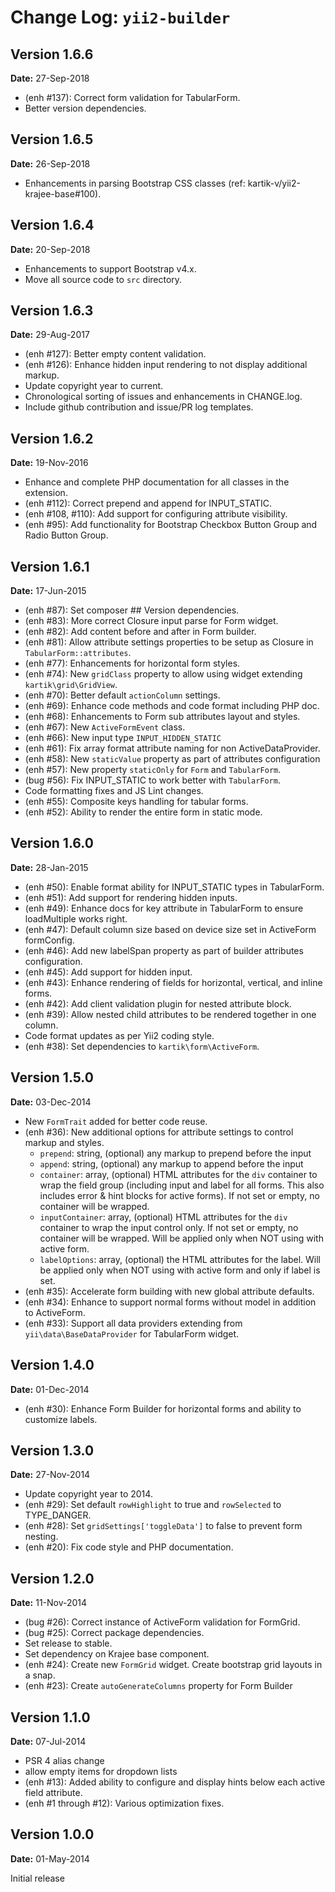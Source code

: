 Change Log: `yii2-builder`
==========================

## Version 1.6.6

**Date:** 27-Sep-2018

- (enh #137): Correct form validation for TabularForm.
- Better version dependencies.

## Version 1.6.5

**Date:** 26-Sep-2018

- Enhancements in parsing Bootstrap CSS classes (ref: kartik-v/yii2-krajee-base#100).

## Version 1.6.4

**Date:** 20-Sep-2018

- Enhancements to support Bootstrap v4.x.
- Move all source code to `src` directory.

## Version 1.6.3

**Date:** 29-Aug-2017

- (enh #127): Better empty content validation.
- (enh #126): Enhance hidden input rendering to not display additional markup.
- Update copyright year to current.
- Chronological sorting of issues and enhancements in CHANGE.log.
- Include github contribution and issue/PR log templates.

## Version 1.6.2

**Date:** 19-Nov-2016

- Enhance and complete PHP documentation for all classes in the extension.
- (enh #112): Correct prepend and append for INPUT_STATIC.
- (enh #108, #110): Add support for configuring attribute visibility.
- (enh #95): Add functionality for Bootstrap Checkbox Button Group and Radio Button Group.

## Version 1.6.1

**Date:** 17-Jun-2015

- (enh #87): Set composer ## Version dependencies.
- (enh #83): More correct Closure input parse for Form widget.
- (enh #82): Add content before and after in Form builder.
- (enh #81): Allow attribute settings properties to be setup as Closure in `TabularForm::attributes`.
- (enh #77): Enhancements for horizontal form styles.
- (enh #74): New `gridClass` property to allow using widget extending `kartik\grid\GridView`.
- (enh #70): Better default `actionColumn` settings.
- (enh #69): Enhance code methods and code format including PHP doc.
- (enh #68): Enhancements to Form sub attributes layout and styles.
- (enh #67): New `ActiveFormEvent` class.
- (enh #66): New input type `INPUT_HIDDEN_STATIC`
- (enh #61): Fix array format attribute naming for non ActiveDataProvider.
- (enh #58): New `staticValue` property as part of attributes configuration
- (enh #57): New property `staticOnly` for `Form` and `TabularForm`.
- (bug #56): Fix INPUT_STATIC to work better with `TabularForm`.
- Code formatting fixes and JS Lint changes.
- (enh #55): Composite keys handling for tabular forms.
- (enh #52): Ability to render the entire form in static mode.

## Version 1.6.0

**Date:** 28-Jan-2015

- (enh #50): Enable format ability for INPUT_STATIC types in TabularForm.
- (enh #51): Add support for rendering hidden inputs.
- (enh #49): Enhance docs for key attribute in TabularForm to ensure loadMultiple works right.
- (enh #47): Default column size based on device size set in ActiveForm formConfig.
- (enh #46): Add new labelSpan property as part of builder attributes configuration.
- (enh #45): Add support for hidden input.
- (enh #43): Enhance rendering of fields for horizontal, vertical, and inline forms.
- (enh #42): Add client validation plugin for nested attribute block.
- (enh #39): Allow nested child attributes to be rendered together in one column.
- Code format updates as per Yii2 coding style.
- (enh #38): Set dependencies to `kartik\form\ActiveForm`.

## Version 1.5.0

**Date:** 03-Dec-2014

- New `FormTrait` added for better code reuse.
- (enh #36): New additional options for attribute settings to control markup and styles.
    - `prepend`: string, (optional) any markup to prepend before the input
    - `append`: string, (optional) any markup to append before the input
    - `container`: array, (optional) HTML attributes for the `div` container to wrap the 
      field group (including input and label for all forms. This also includes error 
      & hint blocks for active forms).  If not set or empty, no container will be wrapped.
    - `inputContainer`: array, (optional) HTML attributes for the `div` container to wrap the 
      input control only. If not set or empty, no container will be wrapped. Will be applied 
      only when NOT using with active form.
    - `labelOptions`: array, (optional) the HTML attributes for the label. Will be applied only when NOT using with active form and only if label is set.
- (enh #35): Accelerate form building with new global attribute defaults.
- (enh #34): Enhance to support normal forms without model in addition to ActiveForm.
- (enh #33): Support all data providers extending from `yii\data\BaseDataProvider` for TabularForm widget.

## Version 1.4.0

**Date:** 01-Dec-2014

- (enh #30): Enhance Form Builder for horizontal forms and ability to customize labels.

## Version 1.3.0

**Date:** 27-Nov-2014

- Update copyright year to 2014.
- (enh #29): Set default `rowHighlight` to true and `rowSelected` to TYPE_DANGER.
- (enh #28): Set `gridSettings['toggleData']` to false to prevent form nesting.
- (enh #20): Fix code style and PHP documentation.


## Version 1.2.0

**Date:** 11-Nov-2014

- (bug #26): Correct instance of ActiveForm validation for FormGrid.
- (bug #25): Correct package dependencies.
- Set release to stable.
- Set dependency on Krajee base component.
- (enh #24): Create new `FormGrid` widget. Create bootstrap grid layouts in a snap.
- (enh #23): Create `autoGenerateColumns` property for Form Builder

## Version 1.1.0

**Date:** 07-Jul-2014

- PSR 4 alias change
- allow empty items for dropdown lists
- (enh #13): Added ability to configure and display hints below each active field attribute.
- (enh #1 through #12): Various optimization fixes.

## Version 1.0.0

**Date:** 01-May-2014

Initial release
